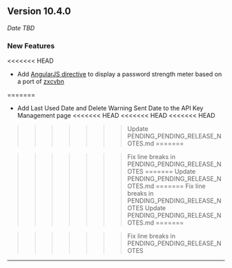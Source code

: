 
## Version 10.4.0
_Date TBD_

### New Features
<<<<<<< HEAD
* Add [AngularJS directive](https://github.com/ghostbar/angular-zxcvbn) to display a password strength meter based on a port of [zxcvbn](https://github.com/dropbox/zxcvbn)

=======
* Add Last Used Date and Delete Warning Sent Date to the API Key Management page
<<<<<<< HEAD
<<<<<<< HEAD
<<<<<<< HEAD
>>>>>>> Update PENDING_PENDING_RELEASE_NOTES.md
=======

>>>>>>> Fix line breaks in PENDING_PENDING_RELEASE_NOTES
=======
>>>>>>> Update PENDING_PENDING_RELEASE_NOTES.md
=======
>>>>>>> Fix line breaks in PENDING_PENDING_RELEASE_NOTES
>>>>>>> Update PENDING_PENDING_RELEASE_NOTES.md
=======

>>>>>>> Fix line breaks in PENDING_PENDING_RELEASE_NOTES
---
